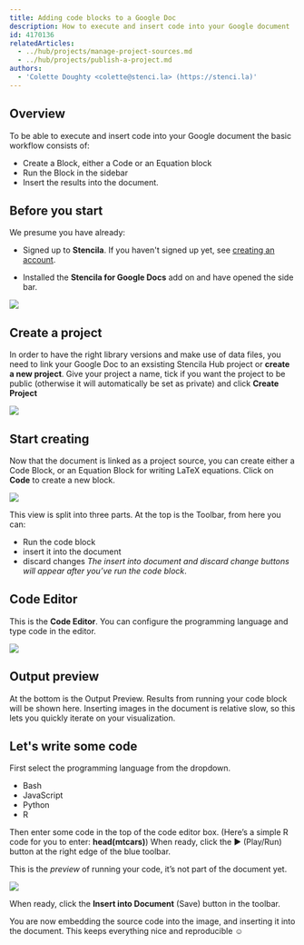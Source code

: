 ```yaml
---
title: Adding code blocks to a Google Doc
description: How to execute and insert code into your Google document
id: 4170136
relatedArticles:
  - ../hub/projects/manage-project-sources.md
  - ../hub/projects/publish-a-project.md
authors:
  - 'Colette Doughty <colette@stenci.la> (https://stenci.la)'
---
```


## Overview

To be able to execute and insert code into your Google document the basic workflow consists of:
- Create a Block, either a Code or an Equation block
- Run the Block in the sidebar
- Insert the results into the document.

## Before you start

We presume you have already:
- Signed up to **Stencila**. If you haven't signed up yet, see [creating an account](../hub/getting-started.md). 

- Installed the **Stencila for Google Docs** add on and have opened the side bar. 

![](https://i.imgur.com/snR8gbW.png)

## Create a project

In order to have the right library versions and make use of data files, you need to link your Google Doc to an exsisting Stencila Hub project or **create a new project**. Give your project a name, tick if you want the project to be public (otherwise it will automatically be set as private) and click **Create Project**

![](https://i.imgur.com/3oXtlmd.png)

## Start creating

Now that the document is linked as a project source, you can create either a Code Block, or an Equation Block for writing LaTeX equations.
Click on **Code** to create a new block. 

![](https://i.imgur.com/syubvng.png)

This view is split into three parts. At the top is the Toolbar, from here you can:
- Run the code block
- insert it into the document
- discard changes
*The insert into document and discard change buttons will appear after you’ve run the code block*.

## Code Editor

This is the **Code Editor**. You can configure the programming language and type code in the editor.

![](https://i.imgur.com/W1TF4Yx.png)

## Output preview

At the bottom is the Output Preview. Results from running your code block will be shown here. Inserting images in the document is relative slow, so this lets you quickly iterate on your visualization.

## Let's write some code

First select the programming language from the dropdown. 
- Bash
- JavaScript
- Python
- R

Then enter some code in the top of the code editor box. (Here’s a simple R code for you to enter: **head(mtcars)**)
When ready, click the ▶️ (Play/Run) button at the right edge of the blue toolbar.

This is the *preview* of running your code, it’s not part of the document yet.

![](https://i.imgur.com/13TpNou.png)

When ready, click the **Insert into Document** (Save) button in the toolbar.

You are now embedding the source code into the image, and inserting it into the document. This keeps everything nice and reproducible ☺️

